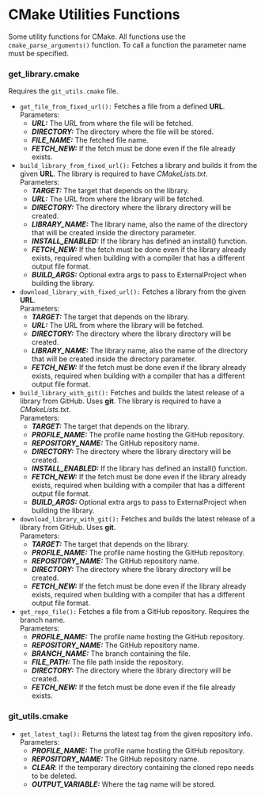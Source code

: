 # CMake Utilities Functions

Some utility functions for CMake. All functions use the `cmake_parse_arguments()` function. 
To call a function the parameter name must be specified.

### get_library.cmake

Requires the `git_utils.cmake` file.

- `get_file_from_fixed_url():` Fetches a file from a defined **URL**.<br>
  Parameters:
  - ***URL:*** The URL from where the file will be fetched.
  - ***DIRECTORY:*** The directory where the file will be stored.
  - ***FILE_NAME:*** The fetched file name.
  - ***FETCH_NEW:*** If the fetch must be done even if the file already exists.
- `build_library_from_fixed_url():` Fetches a library and builds it from the given **URL**. The library is required to have *CMakeLists.txt*.<br>
    Parameters:
  - ***TARGET:*** The target that depends on the library.
  - ***URL:*** The URL from where the library will be fetched.
  - ***DIRECTORY:*** The directory where the library directory will be created.
  - ***LIBRARY_NAME:*** The library name, also the name of the directory that will be created inside the directory parameter.
  - ***INSTALL_ENABLED:*** If the library has defined an install() function.
  - ***FETCH_NEW:*** If the fetch must be done even if the library already exists, required when building with a compiler
    that has a different output file format.
  - ***BUILD_ARGS:*** Optional extra args to pass to ExternalProject when building the library.
- `download_library_with_fixed_url():` Fetches a library from the given **URL**.<br>
    Parameters:
  - ***TARGET:*** The target that depends on the library.
  - ***URL:*** The URL from where the library will be fetched.
  - ***DIRECTORY:*** The directory where the library directory will be created.
  - ***LIBRARY_NAME:*** The library name, also the name of the directory that will be created inside the directory parameter.
  - ***FETCH_NEW:*** If the fetch must be done even if the library already exists, required when building with a compiler
    that has a different output file format.
- `build_library_with_git():` Fetches and builds the latest release of a library from GitHub. Uses **git**.
  The library is required to have a *CMakeLists.txt*.<br>
  Parameters:
  - ***TARGET:*** The target that depends on the library.
  - ***PROFILE_NAME:*** The profile name hosting the GitHub repository.
  - ***REPOSITORY_NAME:*** The GitHub repository name.
  - ***DIRECTORY:*** The directory where the library directory will be created.
  - ***INSTALL_ENABLED:*** If the library has defined an install() function.
  - ***FETCH_NEW:*** If the fetch must be done even if the library already exists, required when building with a compiler
    that has a different output file format.
  - ***BUILD_ARGS:*** Optional extra args to pass to ExternalProject when building the library.
- `download_library_with_git():` Fetches and builds the latest release of a library from GitHub. Uses **git**.<br>
    Parameters:
  - ***TARGET:*** The target that depends on the library.
  - ***PROFILE_NAME:*** The profile name hosting the GitHub repository.
  - ***REPOSITORY_NAME:*** The GitHub repository name.
  - ***DIRECTORY:*** The directory where the library directory will be created.
  - ***FETCH_NEW:*** If the fetch must be done even if the library already exists, required when building with a compiler
    that has a different output file format.
- `get_repo_file():` Fetches a file from a GitHub repository. Requires the branch name.<br>
  Parameters:
  - ***PROFILE_NAME:*** The profile name hosting the GitHub repository.
  - ***REPOSITORY_NAME:*** The GitHub repository name.
  - ***BRANCH_NAME:*** The branch containing the file.
  - ***FILE_PATH:*** The file path inside the repository.
  - ***DIRECTORY:*** The directory where the library directory will be created.
  - ***FETCH_NEW:*** If the fetch must be done even if the file already exists.

### git_utils.cmake

- `get_latest_tag():` Returns the latest tag from the given repository info.<br>
  Parameters:
  - ***PROFILE_NAME:*** The profile name hosting the GitHub repository.
  - ***REPOSITORY_NAME:*** The GitHub repository name.
  - ***CLEAR***: If the temporary directory containing the cloned repo needs to be deleted.
  - ***OUTPUT_VARIABLE:*** Where the tag name will be stored.